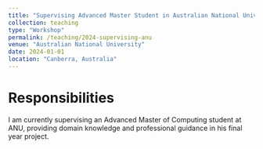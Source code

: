 ```yaml
---
title: "Supervising Advanced Master Student in Australian National University"
collection: teaching
type: "Workshop"
permalink: /teaching/2024-supervising-anu
venue: "Australian National University"
date: 2024-01-01
location: "Canberra, Australia"
---
```


Responsibilities
======
I am currently supervising an Advanced Master of Computing student at ANU, providing domain knowledge and professional 
guidance in his final year project. 

